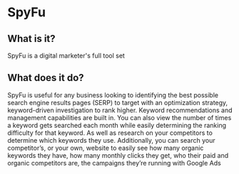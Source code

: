 # SpyFu

## What is it?
SpyFu is a digital marketer's full tool set

## What does it do?
SpyFu is useful for any business looking to identifying the best possible search engine results pages (SERP) to target with an optimization strategy, keyword-driven investigation to rank higher. Keyword recommendations and management capabilities are built in. You can also view the number of times a keyword gets searched each month while easily determining the ranking difficulty for that keyword. As well as research on your competitors to determine which keywords they use. Additionally, you can search your competitor’s, or your own, website to easily see how many organic keywords they have, how many monthly clicks they get, who their paid and organic competitors are, the campaigns they’re running with Google Ads
